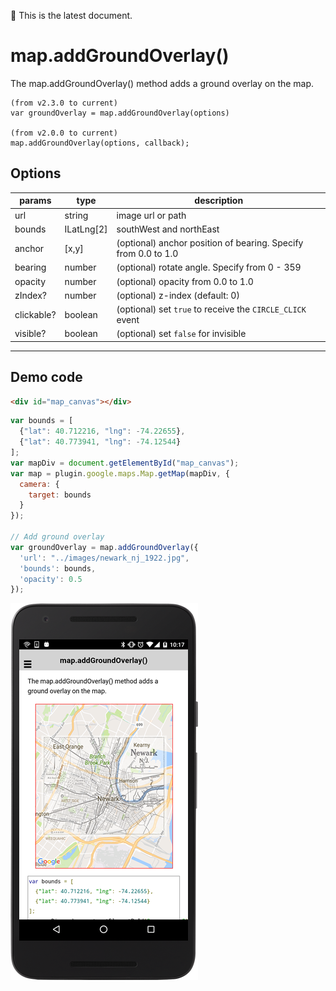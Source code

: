 :green_heart: This is the latest document.

# map.addGroundOverlay()

The map.addGroundOverlay() method adds a ground overlay on the map.

```
(from v2.3.0 to current)
var groundOverlay = map.addGroundOverlay(options)

(from v2.0.0 to current)
map.addGroundOverlay(options, callback);
```

## Options

params         | type          | description
---------------|---------------|---------------------------------------
url            | string        | image url or path
bounds         | ILatLng[2]    | southWest and northEast
anchor         | [x,y]         | (optional) anchor position of bearing. Specify from 0.0 to 1.0
bearing        | number        | (optional) rotate angle. Specify from 0 - 359
opacity        | number        | (optional) opacity from 0.0 to 1.0
zIndex?        | number        | (optional) z-index (default: 0)
clickable?     | boolean       | (optional) set `true` to receive the `CIRCLE_CLICK` event
visible?       | boolean       | (optional) set `false` for invisible
------------------------------------------------------------------------------------------

## Demo code

```html
<div id="map_canvas"></div>
```

```js
var bounds = [
  {"lat": 40.712216, "lng": -74.22655},
  {"lat": 40.773941, "lng": -74.12544}
];
var mapDiv = document.getElementById("map_canvas");
var map = plugin.google.maps.Map.getMap(mapDiv, {
  camera: {
    target: bounds
  }
});

// Add ground overlay
var groundOverlay = map.addGroundOverlay({
  'url': "../images/newark_nj_1922.jpg",
  'bounds': bounds,
  'opacity': 0.5
});

```

![](image.png)
